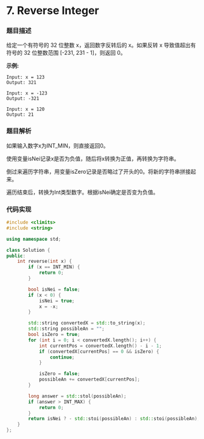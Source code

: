 # 7. Reverse Integer

### 题目描述

给定一个有符号的 32 位整数 x，返回数字反转后的 x。如果反转 x 导致值超出有符号的 32 位整数范围 [-231, 231 - 1]，则返回 0。

**示例:**

```
Input: x = 123
Output: 321

Input: x = -123
Output: -321

Input: x = 120
Output: 21
```

### 题目解析

如果输入数字x为INT_MIN，则直接返回0。

使用变量isNei记录x是否为负值，随后将x转换为正值，再转换为字符串。

倒过来遍历字符串，用变量isZero记录是否略过了开头的0。将新的字符串拼接起来。

遍历结束后，转换为Int类型数字。根据isNei确定是否变为负值。


### 代码实现

```c++
#include <climits>
#include <string>

using namespace std;

class Solution {
public:
    int reverse(int x) {
        if (x == INT_MIN) {
            return 0;
        }

        bool isNei = false;
        if (x < 0) {
            isNei = true;
            x = -x;
        }

        std::string convertedX = std::to_string(x);
        std::string possibleAn = "";
        bool isZero = true;
        for (int i = 0; i < convertedX.length(); i++) {
            int currentPos = convertedX.length() - i - 1;
            if (convertedX[currentPos] == 0 && isZero) {
                continue;
            }

            isZero = false;
            possibleAn += convertedX[currentPos];
        }

        long answer = std::stol(possibleAn);
        if (answer > INT_MAX) {
            return 0;
        }
        return isNei ? - std::stoi(possibleAn) : std::stoi(possibleAn);
    }
};
```